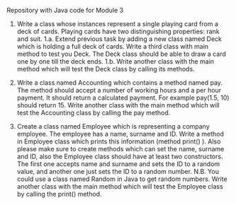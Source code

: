 Repository with Java code for Module 3

1. Write a class whose instances represent a single playing card from a deck of cards. Playing cards have two distinguishing
properties: rank and suit.
1.a. Extend previous task by adding a new class named Deck which is holding a full deck of cards. Write a third class with
main method to test you Deck. The Deck class should be able to draw a card one by one till the deck ends.
1.b. Write another class with the main method which will test the Deck class by calling its methods.

2. Write a class named Accounting which contains a method named pay. The method should accept a number of working
hours and a per hour payment. It should return a calculated payment. For example pay(1.5, 10) should return 15.
Write another class with the main method which will test the Accounting class by calling the pay method.

3. Create a class named Employee which is representing a company employee. The employee has a name, surname and ID.
Write a method in Employee class which prints this information (method print() ). Also please make sure to create methods
which can set the name, surname and ID, also the Employee class should have at least two constructors. The first one
accepts name and surname and sets the ID to a random value, and another one just sets the ID to a random number. N.B.
You could use a class named Random in Java to get random numbers.
Write another class with the main method which will test the Employee class by calling the print() method.
